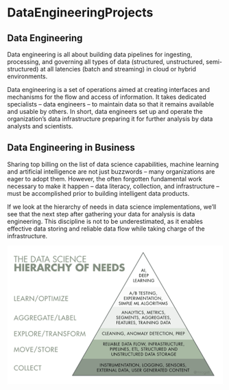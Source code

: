 # DataEngineeringProjects

## Data Engineering

Data engineering is all about building data pipelines for ingesting, processing, and governing all types of data (structured, unstructured, semi-structured) at all latencies (batch and streaming) in cloud or hybrid environments.

Data engineering is a set of operations aimed at creating interfaces and mechanisms for the flow and access of information. It takes dedicated specialists – data engineers – to maintain data so that it remains available and usable by others. In short, data engineers set up and operate the organization’s data infrastructure preparing it for further analysis by data analysts and scientists.


## Data Engineering in Business

Sharing top billing on the list of data science capabilities, machine learning and artificial intelligence are not just buzzwords – many organizations are eager to adopt them. However, the often forgotten fundamental work necessary to make it happen – data literacy, collection, and infrastructure – must be accomplished prior to building intelligent data products.

If we look at the hierarchy of needs in data science implementations, we’ll see that the next step after gathering your data for analysis is data engineering. This discipline is not to be underestimated, as it enables effective data storing and reliable data flow while taking charge of the infrastructure.

![Data Heirarchy](https://github.com/adharangaonkar/DataEngineeringProjects/blob/main/images/data%20heirarchy.png?raw=true "Image Classes")
